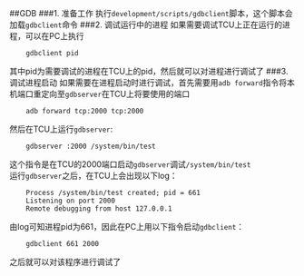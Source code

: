 ##GDB
###1. 准备工作
执行`development/scripts/gdbclient`脚本，这个脚本会加载`gdbclient`命令
###2. 调试运行中的进程
如果需要调试TCU上正在运行的进程，可以在PC上执行

		gdbclient pid
其中pid为需要调试的进程在TCU上的pid，然后就可以对进程进行调试了
###3. 调试进程启动
如果需要在进程启动时进行调试，首先需要用`adb forward`指令将本机端口重定向至`gdbserver`在TCU上将要使用的端口

		adb forward tcp:2000 tcp:2000
然后在TCU上运行`gdbserver`:

		gdbserver :2000 /system/bin/test
这个指令是在TCU的2000端口启动`gdbserver`调试`/system/bin/test`  
运行`gdbserver`之后，在TCU上会出现以下log：

		Process /system/bin/test created; pid = 661
		Listening on port 2000
		Remote debugging from host 127.0.0.1
由log可知进程pid为661，因此在PC上用以下指令启动`gdbclient`：

		gdbclient 661 2000
之后就可以对该程序进行调试了